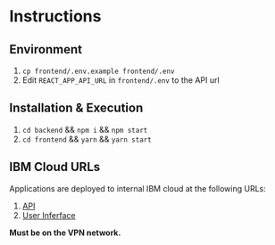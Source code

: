 # Instructions

## Environment
1. `cp frontend/.env.example frontend/.env`
2. Edit `REACT_APP_API_URL` in `frontend/.env` to the API url 

## Installation & Execution
1. `cd backend` && `npm i` && `npm start`
2. `cd frontend` && `yarn` && `yarn start`

## IBM Cloud URLs
Applications are deployed to internal IBM cloud at the following URLs:
1. [API](https://employee-api.stage1.mybluemix.net/api/employees/)
2. [User Inferface](https://employees.stage1.mybluemix.net/#/)

**Must be on the VPN network.**